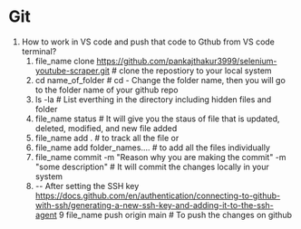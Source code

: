 # Git
1. How to work in VS code and push that code to Gthub from VS code terminal?
    1. file_name clone https://github.com/pankajthakur3999/selenium-youtube-scraper.git # clone the repostiory to your local system
    2. cd name_of_folder # cd - Change the folder name, then you will go to the folder name of your github repo
    3. ls -la # List everthing in the directory including hidden files and folder
    4. file_name status # It will give you the staus of file that is updated, deleted, modified, and new file added
    5. file_name add . # to track all the file
            or
    6. file_name add folder_names.... # to add all the files individually
    7. file_name commit -m "Reason why you are making the commit" -m "some description" # It will commit the changes locally in your system
    8. -- After setting the SSH key https://docs.github.com/en/authentication/connecting-to-github-with-ssh/generating-a-new-ssh-key-and-adding-it-to-the-ssh-agent
    9 file_name push origin main # To push the changes on github